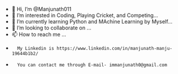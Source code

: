 - 👋 Hi, I’m @Manjunath011
- 👀 I’m interested in Coding, Playing Cricket, and Competing...
- 🌱 I’m currently learning Python and MAchine Learning by Myself...
- 💞️ I’m looking to collaborate on ...
- 📫 How to reach me ...
-       My Linkedin is https://www.linkedin.com/in/manjunath-manju-19644b1b2/
-       You can contact me through E-mail- immanjunath0@gmail.com  
<!---
Manjunath011/Manjunath011 is a ✨ special ✨ repository because its `README.md` (this file) appears on your GitHub profile.
You can click the Preview link to take a look at your changes.
--->

